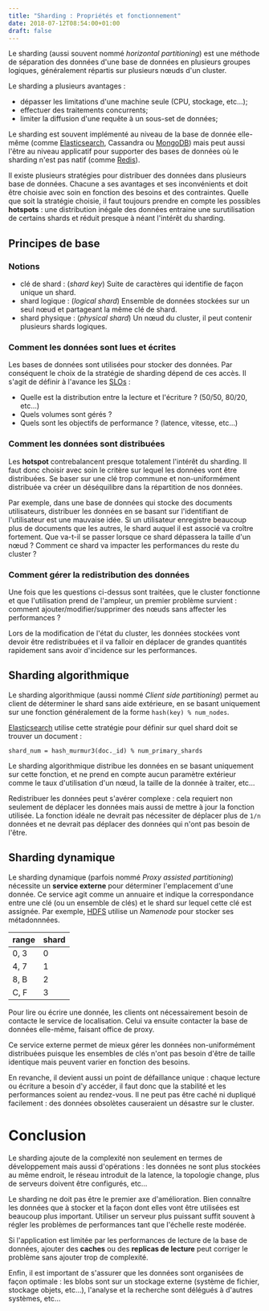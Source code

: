 ```yaml
---
title: "Sharding : Propriétés et fonctionnement"
date: 2018-07-12T08:54:00+01:00
draft: false
---
```


Le sharding (aussi souvent nommé _horizontal partitioning_) est une méthode de séparation des données d'une base de données en plusieurs groupes logiques, généralement répartis sur plusieurs nœuds d'un cluster.

Le sharding a plusieurs avantages :

* dépasser les limitations d'une machine seule (CPU, stockage, etc...);
* effectuer des traitements concurrents;
* limiter la diffusion d'une requête à un sous-set de données;

Le sharding est souvent implémenté au niveau de la base de donnée elle-même (comme [Elasticsearch](https://www.elastic.co/guide/en/elasticsearch/reference/6.2/_basic_concepts.html#getting-started-shards-and-replicas), Cassandra ou [MongoDB](https://docs.mongodb.com/manual/sharding/)) mais peut aussi l'être au niveau applicatif pour supporter des bases de données où le sharding n'est pas natif (comme [Redis](https://redis.io/topics/partitioning)).

Il existe plusieurs stratégies pour distribuer des données dans plusieurs base de données. Chacune a ses avantages et ses inconvénients et doit être choisie avec soin en fonction des besoins et des contraintes. Quelle que soit la stratégie choisie, il faut toujours prendre en compte les possibles **hotspots** : une distribution inégale des données entraine une surutilisation de certains shards et réduit presque à néant l'intérêt du sharding.

## Principes de base

### Notions

* clé de shard : (_shard key_) Suite de caractères qui identifie de façon unique un shard.
* shard logique : (_logical shard_) Ensemble de données stockées sur un seul nœud et partageant la même clé de shard.
* shard physique : (_physical shard_) Un nœud du cluster, il peut contenir plusieurs shards logiques.

### Comment les données sont lues et écrites

Les bases de données sont utilisées pour stocker des données. Par conséquent le choix de la stratégie de sharding dépend de ces accès. Il s'agit de définir à l'avance les [SLOs](https://landing.google.com/sre/sre-book/chapters/service-level-objectives/) :

* Quelle est la distribution entre la lecture et l'écriture ? (50/50, 80/20, etc...)
* Quels volumes sont gérés ?
* Quels sont les objectifs de performance ? (latence, vitesse, etc...)

### Comment les données sont distribuées

Les **hotspot** contrebalancent presque totalement l'intérêt du sharding. Il faut donc choisir avec soin le critère sur lequel les données vont être distribuées. Se baser sur une clé trop commune et non-uniformément distribuée va créer un déséquilibre dans la répartition de nos données.

Par exemple, dans une base de données qui stocke des documents utilisateurs, distribuer les données en se basant sur l'identifiant de l'utilisateur est une mauvaise idée. Si un utilisateur enregistre beaucoup plus de documents que les autres, le shard auquel il est associé va croître fortement. Que va-t-il se passer lorsque ce shard dépassera la taille d'un nœud ? Comment ce shard va impacter les performances du reste du cluster ?

### Comment gérer la redistribution des données

Une fois que les questions ci-dessus sont traitées, que le cluster fonctionne et que l'utilisation prend de l'ampleur, un premier problème survient : comment ajouter/modifier/supprimer des nœuds sans affecter les performances ?

Lors de la modification de l'état du cluster, les données stockées vont devoir être redistribuées et il va falloir en déplacer de grandes quantités rapidement sans avoir d'incidence sur les performances.



## Sharding algorithmique

Le sharding algorithmique (aussi nommé _Client side partitioning_) permet au client de déterminer le shard sans aide extérieure, en se basant uniquement sur une fonction généralement de la forme `hash(key) % num_nodes`.

[Elasticsearch](https://www.elastic.co/guide/en/elasticsearch/reference/current/mapping-routing-field.html) utilise cette stratégie pour définir sur quel shard doit se trouver un document :
```
shard_num = hash_murmur3(doc._id) % num_primary_shards
```

Le sharding algorithmique distribue les données en se basant uniquement sur cette fonction, et ne prend en compte aucun paramètre extérieur comme le taux d'utilisation d'un nœud, la taille de la donnée à traiter, etc...

Redistribuer les données peut s'avérer complexe : cela requiert non seulement de déplacer les données mais aussi de mettre à jour la fonction utilisée. La fonction idéale ne devrait pas nécessiter de déplacer plus de `1/n` données et ne devrait pas déplacer des données qui n'ont pas besoin de l'être.


## Sharding dynamique

Le sharding dynamique (parfois nommé _Proxy assisted partitioning_) nécessite un **service externe** pour déterminer l'emplacement d'une donnée. Ce service agit comme un annuaire et indique la correspondance entre une clé (ou un ensemble de clés) et le shard sur lequel cette clé est assignée. Par exemple, [HDFS](https://hadoop.apache.org/docs/current/hadoop-project-dist/hadoop-hdfs/HdfsDesign.html#NameNode_and_DataNodes) utilise un _Namenode_ pour stocker ses métadonnnées.

| range		| shard 		|
|------------|-------------|
| 0, 3			| 0				|
| 4, 7			| 1				|
| 8, B			| 2				|
| C, F			| 3				|

Pour lire ou écrire une donnée, les clients ont nécessairement besoin de contacte le service de localisation. Celui va ensuite contacter la base de données elle-même, faisant office de proxy.

Ce service externe permet de mieux gérer les données non-uniformément distribuées puisque les ensembles de clés n'ont pas besoin d'être de taille identique mais peuvent varier en fonction des besoins.

En revanche, il devient aussi un point de défaillance unique : chaque lecture ou écriture a besoin d'y accéder, il faut donc que la stabilité et les performances soient au rendez-vous. Il ne peut pas être caché ni dupliqué  facilement : des données obsolètes causeraient un désastre sur le cluster.


# Conclusion

Le sharding ajoute de la complexité non seulement en termes de développement mais aussi d'opérations : les données ne sont plus stockées au même endroit, le réseau introduit de la latence, la topologie change, plus de serveurs doivent être configurés, etc...

Le sharding ne doit pas être le premier axe d'amélioration. Bien connaître les données que à stocker et la façon dont elles vont être utilisées est beaucoup plus important. Utiliser un serveur plus puissant suffit souvent à régler les problèmes de performances tant que l'échelle reste modérée.

Si l'application est limitée par les performances de lecture de la base de données, ajouter des **caches** ou des **replicas de lecture** peut corriger le problème sans ajouter trop de complexité.

Enfin, il est important de s'assurer que les données sont organisées de façon optimale : les blobs sont sur un stockage externe (système de fichier, stockage objets, etc...), l'analyse et la recherche sont délégués à d'autres systèmes, etc...